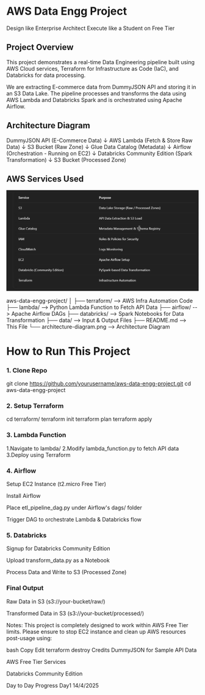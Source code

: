 # AWS Data Engg Project

Design like Enterprise Architect
Execute like a Student on Free Tier

## Project Overview
This project demonstrates a real-time Data Engineering pipeline built using AWS Cloud services, Terraform for Infrastructure as Code (IaC), and Databricks for data processing.

We are extracting E-commerce data from DummyJSON API and storing it in an S3 Data Lake. The pipeline processes and transforms the data using AWS Lambda and Databricks Spark and is orchestrated using Apache Airflow.

## Architecture Diagram

DummyJSON API (E-Commerce Data)
  ↓
AWS Lambda (Fetch & Store Raw Data)
   ↓
S3 Bucket (Raw Zone)
  ↓
Glue Data Catalog (Metadata)
  ↓
Airflow (Orchestration - Running on EC2)
   ↓
Databricks Community Edition (Spark Transformation)
   ↓
S3 Bucket (Processed Zone)

## AWS Services Used

![alt text](image.png)

aws-data-engg-project/
│
├── terraform/        --> AWS Infra Automation Code
├── lambda/           --> Python Lambda Function to Fetch API Data
├── airflow/          --> Apache Airflow DAGs
├── databricks/       --> Spark Notebooks for Data Transformation
├── data/             --> Input & Output Files
├── README.md         --> This File
└── architecture-diagram.png  --> Architecture Diagram

# How to Run This Project

### 1. Clone Repo

git clone https://github.com/yourusername/aws-data-engg-project.git
cd aws-data-engg-project

### 2. Setup Terraform

cd terraform/
terraform init
terraform plan
terraform apply

### 3. Lambda Function

1.Navigate to lambda/
2.Modify lambda_function.py to fetch API data
3.Deploy using Terraform

### 4. Airflow

Setup EC2 Instance (t2.micro Free Tier)

Install Airflow

Place etl_pipeline_dag.py under Airflow's dags/ folder

Trigger DAG to orchestrate Lambda & Databricks flow

### 5. Databricks
Signup for Databricks Community Edition

Upload transform_data.py as a Notebook

Process Data and Write to S3 (Processed Zone)

### Final Output
Raw Data in S3 (s3://your-bucket/raw/)

Transformed Data in S3 (s3://your-bucket/processed/)

Notes:
This project is completely designed to work within AWS Free Tier limits.
Please ensure to stop EC2 instance and clean up AWS resources post-usage using:

bash
Copy
Edit
terraform destroy
Credits
DummyJSON for Sample API Data

AWS Free Tier Services

Databricks Community Edition


Day to Day Progress
Day1 14/4/2025
